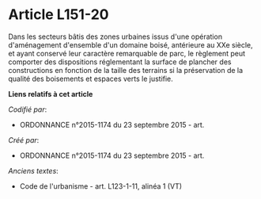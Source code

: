 # Article L151-20

Dans les secteurs bâtis des zones urbaines issus d'une opération d'aménagement d'ensemble d'un domaine boisé, antérieure au
XXe siècle, et ayant conservé leur caractère remarquable de parc, le règlement peut comporter des dispositions réglementant
la surface de plancher des constructions en fonction de la taille des terrains si la préservation de la qualité des
boisements et espaces verts le justifie.

**Liens relatifs à cet article**

_Codifié par_:

  - ORDONNANCE n°2015-1174 du 23 septembre 2015 - art.

_Créé par_:

  - ORDONNANCE n°2015-1174 du 23 septembre 2015 - art.

_Anciens textes_:

  - Code de l'urbanisme - art. L123-1-11, alinéa 1 (VT)
